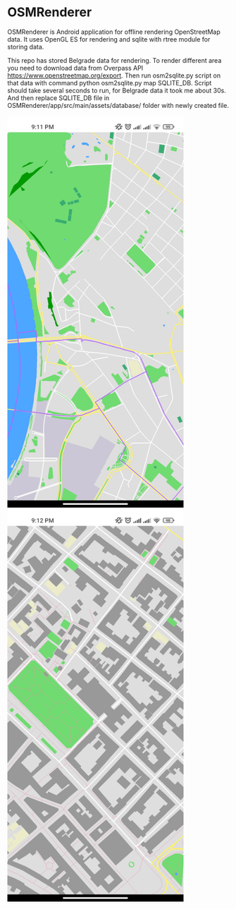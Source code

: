 # OSMRenderer
OSMRenderer is Android application for offline rendering OpenStreetMap data. 
It uses OpenGL ES for rendering and sqlite with rtree module for storing data. 

This repo has stored Belgrade data for rendering. 
To render different area you need to download data from Overpass API https://www.openstreetmap.org/export. 
Then run osm2sqlite.py script on that data with command python osm2sqlite.py map SQLITE_DB. 
Script should take several seconds to run, for Belgrade data it took me about 30s. 
And then replace SQLITE_DB file in OSMRenderer/app/src/main/assets/database/ folder with newly created file.

<p float="left">
  <img src="images/img1.jpg" width="400" />
  <img src="images/img2.jpg" width="400" /> 
</p>
